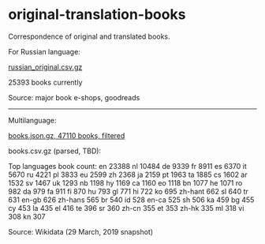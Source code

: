 # original-translation-books
Correspondence of original and translated books.

For Russian language:

[russian_original.csv.gz](https://github.com/dremovd/original-translation-books/raw/master/russian_original.csv.gz)

25393 books currently

Source: major book e-shops, goodreads

------

Multilanguage:

[books.json.gz, 47110 books, filtered](https://github.com/dremovd/original-translation-books/raw/master/books.json.gz)

books.csv.gz (parsed, TBD):

Top languages book count:
en         23388
nl         10484
de          9339
fr          8911
es          6370
it          5670
ru          4221
pl          3833
eu          2599
zh          2368
ja          2159
pt          1963
ta          1885
cs          1602
ar          1532
sv          1467
uk          1293
nb          1198
hy          1169
ca          1160
eo          1118
bn          1077
he          1071
ro           982
da           979
fa           911
fi           870
hu           793
gl           771
hi           722
ko           695
zh-hant      662
sl           640
tr           631
en-gb        626
zh-hans      565
br           540
id           528
en-ca        525
sh           506
ka           459
bg           455
cy           453
la           435
el           416
te           396
sr           360
zh-cn        355
et           353
zh-hk        335
ml           318
vi           308
kn           307

Source: Wikidata (29 March, 2019 snapshot)
